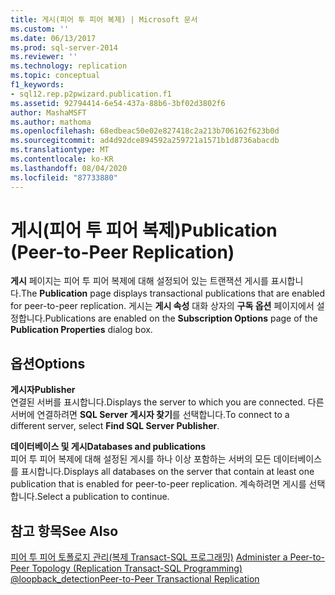 ```yaml
---
title: 게시(피어 투 피어 복제) | Microsoft 문서
ms.custom: ''
ms.date: 06/13/2017
ms.prod: sql-server-2014
ms.reviewer: ''
ms.technology: replication
ms.topic: conceptual
f1_keywords:
- sql12.rep.p2pwizard.publication.f1
ms.assetid: 92794414-6e54-437a-88b6-3bf02d3802f6
author: MashaMSFT
ms.author: mathoma
ms.openlocfilehash: 68edbeac50e02e827418c2a213b706162f623b0d
ms.sourcegitcommit: ad4d92dce894592a259721a1571b1d8736abacdb
ms.translationtype: MT
ms.contentlocale: ko-KR
ms.lasthandoff: 08/04/2020
ms.locfileid: "87733880"
---
```

# <a name="publication-peer-to-peer-replication"></a><span data-ttu-id="1df6f-102">게시(피어 투 피어 복제)</span><span class="sxs-lookup"><span data-stu-id="1df6f-102">Publication (Peer-to-Peer Replication)</span></span>
  <span data-ttu-id="1df6f-103">**게시** 페이지는 피어 투 피어 복제에 대해 설정되어 있는 트랜잭션 게시를 표시합니다.</span><span class="sxs-lookup"><span data-stu-id="1df6f-103">The **Publication** page displays transactional publications that are enabled for peer-to-peer replication.</span></span> <span data-ttu-id="1df6f-104">게시는 **게시 속성** 대화 상자의 **구독 옵션** 페이지에서 설정합니다.</span><span class="sxs-lookup"><span data-stu-id="1df6f-104">Publications are enabled on the **Subscription Options** page of the **Publication Properties** dialog box.</span></span>  
  
## <a name="options"></a><span data-ttu-id="1df6f-105">옵션</span><span class="sxs-lookup"><span data-stu-id="1df6f-105">Options</span></span>  
 <span data-ttu-id="1df6f-106">**게시자**</span><span class="sxs-lookup"><span data-stu-id="1df6f-106">**Publisher**</span></span>  
 <span data-ttu-id="1df6f-107">연결된 서버를 표시합니다.</span><span class="sxs-lookup"><span data-stu-id="1df6f-107">Displays the server to which you are connected.</span></span> <span data-ttu-id="1df6f-108">다른 서버에 연결하려면 **SQL Server 게시자 찾기**를 선택합니다.</span><span class="sxs-lookup"><span data-stu-id="1df6f-108">To connect to a different server, select **Find SQL Server Publisher**.</span></span>  
  
 <span data-ttu-id="1df6f-109">**데이터베이스 및 게시**</span><span class="sxs-lookup"><span data-stu-id="1df6f-109">**Databases and publications**</span></span>  
 <span data-ttu-id="1df6f-110">피어 투 피어 복제에 대해 설정된 게시를 하나 이상 포함하는 서버의 모든 데이터베이스를 표시합니다.</span><span class="sxs-lookup"><span data-stu-id="1df6f-110">Displays all databases on the server that contain at least one publication that is enabled for peer-to-peer replication.</span></span> <span data-ttu-id="1df6f-111">계속하려면 게시를 선택합니다.</span><span class="sxs-lookup"><span data-stu-id="1df6f-111">Select a publication to continue.</span></span>  
  
## <a name="see-also"></a><span data-ttu-id="1df6f-112">참고 항목</span><span class="sxs-lookup"><span data-stu-id="1df6f-112">See Also</span></span>  
 <span data-ttu-id="1df6f-113">[피어 투 피어 토폴로지 관리&#40;복제 Transact-SQL 프로그래밍&#41;](administration/administer-a-peer-to-peer-topology-replication-transact-sql-programming.md) </span><span class="sxs-lookup"><span data-stu-id="1df6f-113">[Administer a Peer-to-Peer Topology &#40;Replication Transact-SQL Programming&#41;](administration/administer-a-peer-to-peer-topology-replication-transact-sql-programming.md) </span></span>  
 [<span data-ttu-id="1df6f-114">@loopback_detection</span><span class="sxs-lookup"><span data-stu-id="1df6f-114">Peer-to-Peer Transactional Replication</span></span>](transactional/peer-to-peer-transactional-replication.md)  
  
  
